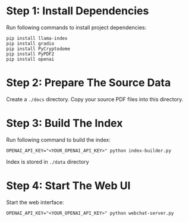 # Step 1: Install Dependencies
Run following commands to install project dependencies:
```shell
pip install llama-index
pip install gradio
pip install PyCryptodome
pip install PyPDF2
pip install openai 
```

# Step 2: Prepare The Source Data
Create a `./docs` directory. Copy your source PDF files into this directory.

# Step 3: Build The Index
Run following command to build the index:
```shell
OPENAI_API_KEY="<YOUR_OPENAI_API_KEY>" python index-builder.py
```
Index is stored in `./data` directory

# Step 4: Start The Web UI
Start the web interface:
```shell
OPENAI_API_KEY="<YOUR_OPENAI_API_KEY>" python webchat-server.py
```
